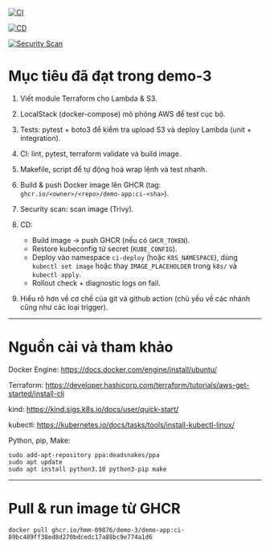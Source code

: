 [![CI](https://github.com/Hmm-09876/demo-3/actions/workflows/ci.yml/badge.svg)](https://github.com/Hmm-09876/demo-3/actions/workflows/ci.yml)

[![CD](https://github.com/Hmm-09876/demo-3/actions/workflows/cd.yml/badge.svg)](https://github.com/Hmm-09876/demo-3/actions/workflows/cd.yml)

[![Security Scan](https://github.com/Hmm-09876/demo-3/actions/workflows/sec-scan.yml/badge.svg)](https://github.com/Hmm-09876/demo-3/actions/workflows/sec-scan.yml)
# Mục tiêu đã đạt trong demo-3

1. Viết module Terraform cho Lambda & S3.

2. LocalStack (docker-compose) mô phỏng AWS để test cục bộ.

3. Tests: pytest + boto3 để kiểm tra upload S3 và deploy Lambda (unit + integration).

4. CI: lint, pytest, terraform validate và build image.

5. Makefile, script để tự động hoá wrap lệnh và test nhanh.

6. Build & push Docker image lên GHCR (tag: `ghcr.io/<owner>/<repo>/demo-app:ci-<sha>`).

7. Security scan: scan image (Trivy).

8. CD:  
   - Build image → push GHCR (nếu có `GHCR_TOKEN`).  
   - Restore kubeconfig từ secret (`KUBE_CONFIG`).  
   - Deploy vào namespace `ci-deploy` (hoặc `K8S_NAMESPACE`), dùng `kubectl set image` hoặc thay `IMAGE_PLACEHOLDER` trong `k8s/` và `kubectl apply`.  
   - Rollout check + diagnostic logs on fail.

9. Hiểu rõ hơn về cơ chế của git và github action (chủ yếu về các nhánh cũng như các loại trigger).

***
# Nguồn cài và tham khảo

Docker Engine: 
https://docs.docker.com/engine/install/ubuntu/

Terraform: 
https://developer.hashicorp.com/terraform/tutorials/aws-get-started/install-cli

kind:
https://kind.sigs.k8s.io/docs/user/quick-start/

kubectl:
https://kubernetes.io/docs/tasks/tools/install-kubectl-linux/

Python, pip, Make: 
```
sudo add-apt-repository ppa:deadsnakes/ppa
sudo apt update
sudo apt install python3.10 python3-pip make
```

***
# Pull & run image từ GHCR
```
docker pull ghcr.io/hmm-09876/demo-3/demo-app:ci-89bc489ff38ed8d270bdcedc17a88bc9e774a1d6
```

